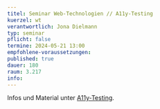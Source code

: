 ```yaml
---
titel: Seminar Web-Technologien // A11y-Testing
kuerzel: wt
verantwortlich: Jona Dielmann
typ: seminar
pflicht: false
termine: 2024-05-21 13:00
empfohlene-voraussetzungen: 
published: true
dauer: 180
raum: 3.217
info: 
---
```



Infos und Material unter [A11y-Testing](https://th-koeln.github.io/mi-master-wtw/workshops/2024/A11y-Testing/index/).